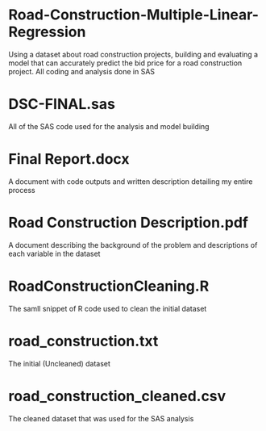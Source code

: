 # Road-Construction-Multiple-Linear-Regression
Using a dataset about road construction projects, building and evaluating a model that can accurately predict the bid price for a road construction project. All coding and analysis done in SAS

# DSC-FINAL.sas
All of the SAS code used for the analysis and model building

# Final Report.docx
A document with code outputs and written description detailing my entire process

# Road Construction Description.pdf
A document describing the background of the problem and descriptions of each variable in the dataset

# RoadConstructionCleaning.R
The samll snippet of R code used to clean the initial dataset

# road_construction.txt
The initial (Uncleaned) dataset

# road_construction_cleaned.csv
The cleaned dataset that was used for the SAS analysis

